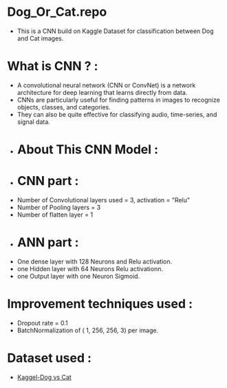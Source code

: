 # Dog_Or_Cat.repo
- This is a CNN build on Kaggle Dataset for classification between Dog and Cat images.
# What is CNN ? :
- A convolutional neural network (CNN or ConvNet) is a network architecture for deep learning that learns directly from data.
- CNNs are particularly useful for finding patterns in images to recognize objects, classes, and categories.
- They can also be quite effective for classifying audio, time-series, and signal data.
- # About This CNN Model :
- # CNN part :
- Number of Convolutional layers used = 3, activation = "Relu" 
- Number of Pooling layers  = 3
- Number of flatten layer = 1
- # ANN part :
- One dense layer with 128 Neurons and Relu activation.
- one Hidden layer with 64 Neurons Relu activationn.
- one Output layer with one Neuron Sigmoid.
# Improvement techniques used :
- Dropout rate = 0.1
- BatchNormalization of ( 1, 256, 256, 3) per image.
# Dataset used :
- <a href = https://www.kaggle.com/datasets/salader/dogs-vs-cats>Kaggel-Dog vs Cat</a>
